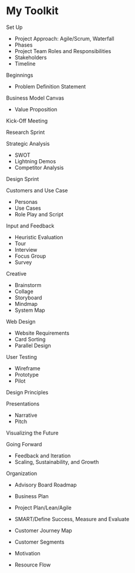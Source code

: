 # My Toolkit

Set Up
* Project Approach: Agile/Scrum, Waterfall
* Phases
* Project Team Roles and Responsibilities
* Stakeholders
* Timeline

Beginnings
* Problem Definition Statement

Business Model Canvas
* Value Proposition

Kick-Off Meeting

Research Sprint

Strategic Analysis
* SWOT
* Lightning Demos
* Competitor Analysis

Design Sprint

Customers and Use Case
* Personas
* Use Cases
* Role Play and Script

Input and Feedback
* Heuristic Evaluation
* Tour
* Interview
* Focus Group
* Survey

Creative
* Brainstorm
* Collage
* Storyboard
* Mindmap
* System Map

Web Design
* Website Requirements
* Card Sorting 
* Parallel Design

User Testing
* Wireframe
* Prototype
* Pilot

Design Principles

Presentations
* Narrative
* Pitch

Visualizing the Future

Going Forward
* Feedback and Iteration
* Scaling, Sustainability, and Growth

Organization
* Advisory Board Roadmap


* Business Plan
* Project Plan/Lean/Agile
* SMART/Define Success, Measure and Evaluate
* Customer Journey Map
* Customer Segments
* Motivation
* Resource Flow


